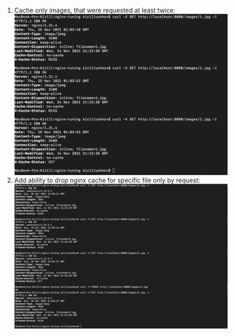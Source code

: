 1. Cache only images, that were requested at least twice: ![alt text](https://github.com/muteKey/nginx-tuning/blob/master/screenshots/Screenshot%20at%20Nov%2025%2003-04-12.png)
1. Add ability to drop nginx cache for specific file only by request: ![alt text](https://github.com/muteKey/nginx-tuning/blob/master/screenshots/Screenshot%20at%20Nov%2028%2023-03-52.png)
